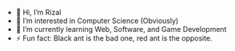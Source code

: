 - 👋 Hi, I’m Rizal
- 👀 I’m interested in Computer Science (Obviously)
- 🌱 I’m currently learning Web, Software, and Game Development
- ⚡ Fun fact: Black ant is the bad one, red ant is the opposite.

<!---
RizalAnas00/RizalAnas00 is a ✨ special ✨ repository because its `README.md` (this file) appears on your GitHub profile.
You can click the Preview link to take a look at your changes.
--->
